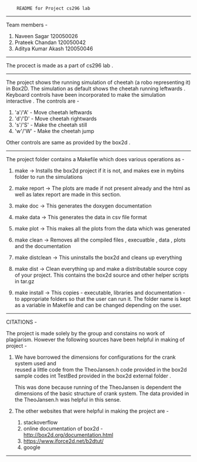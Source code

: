 		README for Project cs296 lab
		
------------------------------------------------------------------------------------
Team members - 
1. Naveen Sagar 		120050026
2. Prateek Chandan		120050042
3. Aditya Kumar Akash 	120050046

-------------------------------------------------------------------------------------

The procect is made as a part of cs296 lab .

-------------------------------------------------------------------------------------
The project shows the running simulation of cheetah (a robo representing it) in Box2D.
The simulation as default shows the cheetah running leftwards .
Keyboard controls have been incorporated to make the simulation interactive .
The controls are - 
1. 'a'/'A' - Move cheetah leftwards
2. 'd'/'D' - Move cheetah rightwards
3. 's'/'S' - Make the cheetah still
4. 'w'/'W' - Make the cheetah jump

Other controls are same as provided by the box2d .

--------------------------------------------------------------------------------------
The project folder contains a Makefile which does various operations as - 

1. make			-> Installs the box2d project if it is not, and makes exe in mybins folder 
					to run the simulations
					
2. make report	-> The plots are made if not present already and the html as well as
					latex report are made in this section.
					
3. make doc 	-> This generates the doxygen documentation

4. make data 	-> This generates the data in csv file format

5. make plot	-> This makes all the plots from the data which was generated

6. make clean	-> Removes all the compiled files , execuatble , data , plots
					and the documentation
		
7. make distclean	-> This uninstalls the box2d and cleans up everything

8. make dist	-> Clean everything up and make a distributable source copy of your project.
					This contains the box2d source and other helper scripts in tar.gz
					
9. make install 	-> This copies - executable, libraries and documentation  - to appropriate folders
					so that the user can run it. The folder name is kept as a variable in 
					Makefile and can be changed depending on the user.



---------------------------------------------------------------------------------------

CITATIONS - 

The project is made solely by the group and constains no work of plagiarism.
However the following sources have been helpful in making of project -

1. We have borrowed the dimensions for configurations for the crank system used and 	
	reused a little code from the TheoJansen.h code provided in the box2d sample codes 
	int TestBed provided in the box2d external folder . 
	
	This was done because running of the TheoJansen is dependent the dimensions 
	of the basic structure of crank system. The data provided in the TheoJansen.h
	was helpful in this sense.
		
2. The other websites that were helpful in making the project are - 
	1. stackoverflow
	2. online documentation of box2d - http://box2d.org/documentation.html
	3. https://www.iforce2d.net/b2dtut/
	4. google
		
-------------------------------------------------------------------------------------------
